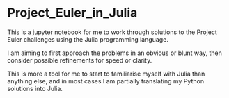 # Project_Euler_in_Julia
This is a jupyter notebook for me to work through solutions to the Project Euler challenges using the Julia programming language.

I am aiming to first approach the problems in an obvious or blunt way, then consider possible refinements for speed or clarity.

This is more a tool for me to start to familiarise myself with Julia than anything else, and in most cases I am partially translating my Python solutions into Julia.

